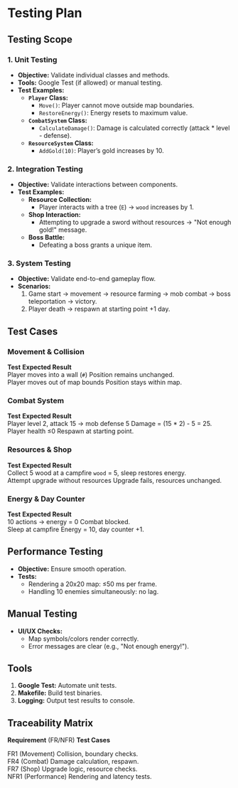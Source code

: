 # Testing Plan  

## Testing Scope  

### 1. Unit Testing  
- **Objective:** Validate individual classes and methods.  
- **Tools:** Google Test (if allowed) or manual testing.  
- **Test Examples:**  
  - **`Player` Class:**  
    - `Move()`: Player cannot move outside map boundaries.  
    - `RestoreEnergy()`: Energy resets to maximum value.  
  - **`CombatSystem` Class:**  
    - `CalculateDamage()`: Damage is calculated correctly (attack * level - defense).  
  - **`ResourceSystem` Class:**  
    - `AddGold(10)`: Player’s gold increases by 10.  


### 2. Integration Testing  
- **Objective:** Validate interactions between components.  
- **Test Examples:**  
  - **Resource Collection:**  
    - Player interacts with a tree (`E`) → `wood` increases by 1.  
  - **Shop Interaction:**  
    - Attempting to upgrade a sword without resources → "Not enough gold!" message.  
  - **Boss Battle:**  
    - Defeating a boss grants a unique item.  


### 3. System Testing  
- **Objective:** Validate end-to-end gameplay flow.  
- **Scenarios:**  
  1. Game start → movement → resource farming → mob combat → boss teleportation → victory.  
  2. Player death → respawn at starting point +1 day.  

## Test Cases  

### Movement & Collision  
 **Test**                          **Expected Result**           
 Player moves into a wall (`#`)     Position remains unchanged.  
 Player moves out of map bounds     Position stays within map.     

### Combat System  
 **Test**                                     **Expected Result**         
 Player level 2, attack 15 → mob defense 5     Damage = (15 * 2) - 5 = 25.  
 Player health ≤0                              Respawn at starting point.     

### Resources & Shop  
 **Test**                          **Expected Result**           
 Collect 5 wood at a campfire       `wood` = 5, sleep restores energy.   
 Attempt upgrade without resources  Upgrade fails, resources unchanged.   

### Energy & Day Counter  
 **Test**                           **Expected Result**           
 10 actions → energy = 0            Combat blocked.     
 Sleep at campfire                  Energy = 10, day counter +1. 


## Performance Testing  
- **Objective:** Ensure smooth operation.  
- **Tests:**  
  - Rendering a 20x20 map: ≤50 ms per frame.  
  - Handling 10 enemies simultaneously: no lag.  

## Manual Testing  
- **UI/UX Checks:**  
  - Map symbols/colors render correctly.  
  - Error messages are clear (e.g., "Not enough energy!").  

## Tools  
1. **Google Test:** Automate unit tests.  
2. **Makefile:** Build test binaries.  
3. **Logging:** Output test results to console.  


## Traceability Matrix  
 **Requirement** (FR/NFR)  **Test Cases**          

 FR1 (Movement)            Collision, boundary checks.   
 FR4 (Combat)              Damage calculation, respawn.  
 FR7 (Shop)                Upgrade logic, resource checks.   
 NFR1 (Performance)        Rendering and latency tests.  
